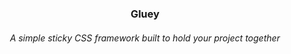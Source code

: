 <h3 align="center">Gluey</h3>
<h6 align="center">A simple sticky CSS framework built to hold your project together</h6>
